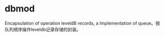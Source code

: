 # dbmod
Encapsulation of operation leveldB records, a Implementation of queue。按队列顺序操作leveldb记录存储的封装。
